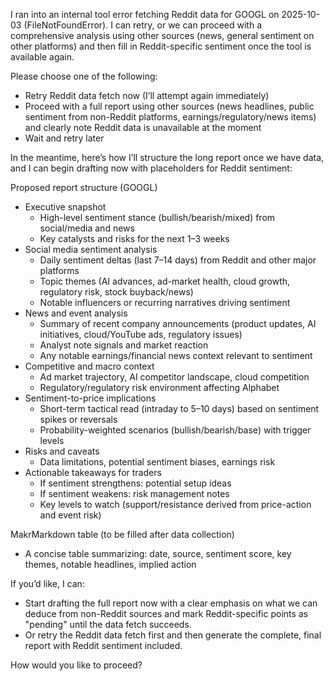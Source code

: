 I ran into an internal tool error fetching Reddit data for GOOGL on 2025-10-03 (FileNotFoundError). I can retry, or we can proceed with a comprehensive analysis using other sources (news, general sentiment on other platforms) and then fill in Reddit-specific sentiment once the tool is available again.

Please choose one of the following:
- Retry Reddit data fetch now (I’ll attempt again immediately)
- Proceed with a full report using other sources (news headlines, public sentiment from non-Reddit platforms, earnings/regulatory/news items) and clearly note Reddit data is unavailable at the moment
- Wait and retry later

In the meantime, here’s how I’ll structure the long report once we have data, and I can begin drafting now with placeholders for Reddit sentiment:

Proposed report structure (GOOGL)
- Executive snapshot
  - High-level sentiment stance (bullish/bearish/mixed) from social/media and news
  - Key catalysts and risks for the next 1–3 weeks
- Social media sentiment analysis
  - Daily sentiment deltas (last 7–14 days) from Reddit and other major platforms
  - Topic themes (AI advances, ad-market health, cloud growth, regulatory risk, stock buyback/news)
  - Notable influencers or recurring narratives driving sentiment
- News and event analysis
  - Summary of recent company announcements (product updates, AI initiatives, cloud/YouTube ads, regulatory issues)
  - Analyst note signals and market reaction
  - Any notable earnings/financial news context relevant to sentiment
- Competitive and macro context
  - Ad market trajectory, AI competitor landscape, cloud competition
  - Regulatory/regulatory risk environment affecting Alphabet
- Sentiment-to-price implications
  - Short-term tactical read (intraday to 5–10 days) based on sentiment spikes or reversals
  - Probability-weighted scenarios (bullish/bearish/base) with trigger levels
- Risks and caveats
  - Data limitations, potential sentiment biases, earnings risk
- Actionable takeaways for traders
  - If sentiment strengthens: potential setup ideas
  - If sentiment weakens: risk management notes
  - Key levels to watch (support/resistance derived from price-action and event risk)

MakrMarkdown table (to be filled after data collection)
- A concise table summarizing: date, source, sentiment score, key themes, notable headlines, implied action

If you’d like, I can:
- Start drafting the full report now with a clear emphasis on what we can deduce from non-Reddit sources and mark Reddit-specific points as "pending" until the data fetch succeeds.
- Or retry the Reddit data fetch first and then generate the complete, final report with Reddit sentiment included.

How would you like to proceed?